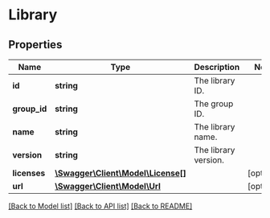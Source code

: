 # Library

## Properties
Name | Type | Description | Notes
------------ | ------------- | ------------- | -------------
**id** | **string** | The library ID. | 
**group_id** | **string** | The group ID. | 
**name** | **string** | The library name. | 
**version** | **string** | The library version. | 
**licenses** | [**\Swagger\Client\Model\License[]**](License.md) |  | [optional] 
**url** | [**\Swagger\Client\Model\Url**](Url.md) |  | [optional] 

[[Back to Model list]](../../README.md#documentation-for-models) [[Back to API list]](../../README.md#documentation-for-api-endpoints) [[Back to README]](../../README.md)

